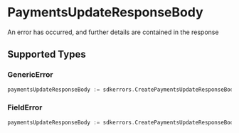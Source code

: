 # PaymentsUpdateResponseBody

An error has occurred, and further details are contained in the response


## Supported Types

### GenericError

```go
paymentsUpdateResponseBody := sdkerrors.CreatePaymentsUpdateResponseBodyGenericError(components.GenericError{/* values here */})
```

### FieldError

```go
paymentsUpdateResponseBody := sdkerrors.CreatePaymentsUpdateResponseBodyFieldError(components.FieldError{/* values here */})
```

